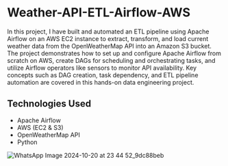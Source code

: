 # Weather-API-ETL-Airflow-AWS
In this project, I have built and automated an ETL pipeline using Apache Airflow on an AWS EC2 instance to extract, transform, and load current weather data from the OpenWeatherMap API into an Amazon S3 bucket. The project demonstrates how to set up and configure Apache Airflow from scratch on AWS, create DAGs for scheduling and orchestrating tasks, and utilize Airflow operators like sensors to monitor API availability. Key concepts such as DAG creation, task dependency, and ETL pipeline automation are covered in this hands-on data engineering project.

## Technologies Used
- Apache Airflow
- AWS (EC2 & S3)
- OpenWeatherMap API
- Python

![WhatsApp Image 2024-10-20 at 23 44 52_9dc88beb](https://github.com/user-attachments/assets/d1b0a7c6-fa0f-4837-ba16-1f8b9427b2b2)
